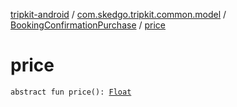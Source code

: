 [tripkit-android](../../index.md) / [com.skedgo.tripkit.common.model](../index.md) / [BookingConfirmationPurchase](index.md) / [price](./price.md)

# price

`abstract fun price(): `[`Float`](https://kotlinlang.org/api/latest/jvm/stdlib/kotlin/-float/index.html)